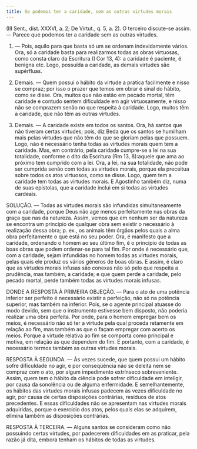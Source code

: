 ```yaml
---
title: Se podemos ter a caridade, sem as outras virtudes morais
---
```


(III Sent., dist. XXXVI, a. 2; De Virtut., q. 5, a. 2).
  O terceiro discute-se assim. — Parece que podemos ter a caridade sem as outras virtudes.  

1. — Pois, aquilo para que basta só um se ordenam indevidamente vários. Ora, só a caridade basta para realizarmos todas as obras virtuosas, como consta claro da Escritura (I Cor 13, 4): a caridade é paciente, é benigna etc. Logo, possuída a caridade, as demais virtudes são supérfluas.  

2. Demais. — Quem possui o hábito da virtude a pratica facilmente e nisso se compraz; por isso o prazer que temos em obrar é sinal do hábito, como se disse. Ora, muitos que não estão em pecado mortal, têm caridade e contudo sentem dificuldade em agir virtuosamente, e nisso não se comprazem senão no que respeita à caridade. Logo, muitos têm a caridade, que não têm as outras virtudes.  

3. Demais. — A caridade existe em todos os santos. Ora, há santos que não tiveram certas virtudes; pois, diz Beda que os santos se humilham mais pelas virtudes que não têm do que se gloriam pelas que possuem. Logo, não é necessário tenha todas as virtudes morais quem tem a caridade.  Mas, em contrário, pela caridade cumpre-se a lei na sua totalidade, conforme o dito da Escritura (Rm 13, 8):aquele que ama ao próximo tem cumprido com a lei. Ora, a lei, na sua totalidade, não pode ser cumprida senão com todas as virtudes morais, porque ela preceitua sobre todos os atos virtuosos, como se disse. Logo, quem tem a caridade tem todas as virtudes morais. E Agostinho também diz, numa de suas epístolas, que a caridade inclui em si todas as virtudes cardeais.  

SOLUÇÃO. — Todas as virtudes morais são infundidas simultaneamente com a caridade, porque Deus não age menos perfeitamente nas obras da graça que nas da natureza. Assim, vemos que em nenhum ser da natureza se encontra um princípio de qualquer obra sem existir o necessário à realização dessa obra; p. ex., os animais têm órgãos pelos quais a alma obra perfeitamente o que está no seu poder. Ora, é manifesto que a caridade, ordenando o homem ao seu último fim, é o princípio de todas as boas obras que podem ordenar-se para tal fim. Por onde é necessário que, com a caridade, sejam infundidas no homem todas as virtudes morais, pelas quais ele produz os vários gêneros de boas obras. E assim, é claro que as virtudes morais infusas são conexas não só pelo que respeita a prudência, mas também, a caridade; e que quem perde a caridade, pelo pecado mortal, perde também todas as virtudes morais infusas.  

DONDE A RESPOSTA À PRIMEIRA OBJEÇÃO. — Para o ato de uma potência inferior ser perfeito é necessário existir a perfeição, não só na potência superior, mas também na inferior. Pois, se o agente principal atuasse do modo devido, sem que o instrumento estivesse bem disposto, não poderia realizar uma obra perfeita. Por onde, para o homem empregar bem os meios, é necessário não só ter a virtude pela qual proceda retamente em relação ao fim, mas também as que o façam empregar com acerto os meios. Porque a virtude relativa ao fim se comporta como principal e motiva, em relação às que dependem do fim. E portanto, com a caridade, é necessário termos também as outras virtudes morais.  

RESPOSTA À SEGUNDA. — Às vezes sucede, que quem possui um hábito sofre dificuldade no agir, e por conseqüência não se deleita nem se compraz com o ato, por algum impedimento extrínseco sobreveniente. Assim, quem tem o hábito da ciência pode sofrer dificuldade em inteligir, por causa da sonolência ou de alguma enfermidade. E semelhantemente, os hábitos das virtudes morais infusas padecem às vezes dificuldade no agir, por causa de certas disposições contrárias, resíduos de atos precedentes. E essas dificuldades não se apresentam nas virtudes morais adquiridas, porque o exercício dos atos, pelos quais elas se adquirem, elimina também as disposições contrárias.  

RESPOSTA À TERCEIRA. — Alguns santos se consideram como não possuindo certas virtudes, por padecerem dificuldades em as praticar, pela razão já dita, embora tenham os hábitos de todas as virtudes.